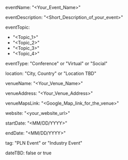 

<!--- the name of your track or event and its mandatory -->
eventName: "<Your_Event_Name>"

<!--- short description of your track or event limiting to 100-150 characters -->
eventDescription: "<Short_Description_of_your_event>"

<!--- topics will show up as labels on the event card.Only a maximum of 4 tags will be displayed on the event card. Some referneces for topics - Blockchain, Web3, Cryptocurrency, Tech Taks,Workshop etc.-->
eventTopic: 
  - "<Topic_1>"
  - "<Topic_2>"
  - "<Topic_3>"
  - "<Topic_4>"

<!--- Type of the event: Please choose one among the below options or just leave it blank-->
eventType: "Conference" or "Virtual" or "Social"

<!--- Specify the location of the event.If you aren't sure about the location then mention "Location TBD" -->
location: "City, Country" or "Location TBD"

<!--- the event venue name (will show up on the event card) or just leave it blank-->
venueName: "<Your_Venue_Name>"

<!--- the event venue address (will show up on a map) or just leave it blank-->
venueAddress: "<Your_Venue_Address>"

<!--- the event venue Map link (will show up on a map) or just leave it blank-->
venueMapsLink: "<Google_Map_link_for_the_venue>"

<!--- make sure to have all the relevant information: dates, venue, program, ticketing (if any), etc. or just leave it blank-->
website: "<your_website_url>"

<!--- the start date of the event , date format is MM/DD/YYYY eg: if it is February 16th 2023 => 02/16/2023-->
startDate: "<MM/DD/YYYY>"

<!--- the end date of the event , date format is MM/DD/YYYY eg: if it is February 18th 2023 => 02/18/2023-->
endDate: "<MM/DD/YYYY>"

<!--- Mention any one of the event types. Don't leave it blank. -->
tag: "PLN Event" or "Industry Event"

<!--- If you don't have concrete dates, add the approximate dates & set dateTBD: true.-->
dateTBD: false or true
